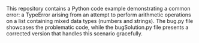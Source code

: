 This repository contains a Python code example demonstrating a common error: a TypeError arising from an attempt to perform arithmetic operations on a list containing mixed data types (numbers and strings). The bug.py file showcases the problematic code, while the bugSolution.py file presents a corrected version that handles this scenario gracefully.